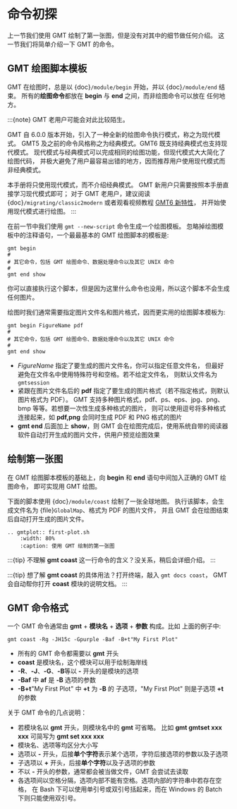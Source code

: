 # 命令初探

上一节我们使用 GMT 绘制了第一张图，但是没有对其中的细节做任何介绍。
这一节我们将简单介绍一下 GMT 的命令。

## GMT 绘图脚本模板

GMT 在绘图时，总是以 {doc}`/module/begin` 开始，并以 {doc}`/module/end` 结束。
所有的**绘图命令**都放在 **begin** 与 **end** 之间，而非绘图命令可以放在
任何地方。

:::{note}
GMT 老用户可能会对此比较陌生。

GMT 自 6.0.0 版本开始，引入了一种全新的绘图命令执行模式，称之为现代模式。
GMT5 及之前的命令风格称之为经典模式。GMT6 既支持经典模式也支持现代模式。
现代模式与经典模式可以完成相同的绘图功能，但现代模式大大简化了绘图代码，
并极大避免了用户最容易出错的地方，因而推荐用户使用现代模式而非经典模式。

本手册将只使用现代模式，而不介绍经典模式。
GMT 新用户只需要按照本手册直接学习现代模式即可；
对于 GMT 老用户，建议阅读 {doc}`/migrating/classic2modern`
或者观看视频教程 [GMT6 新特性](https://www.bilibili.com/video/av73835957)，
并开始使用现代模式进行绘图。
:::

在前一节中我们使用 `gmt --new-script` 命令生成一个绘图模板。
忽略掉绘图模板中的注释语句，一个最最基本的 GMT 绘图脚本的模板是:

```
gmt begin
#
# 其它命令，包括 GMT 绘图命令、数据处理命令以及其它 UNIX 命令
#
gmt end show
```

你可以直接执行这个脚本，但是因为这里什么命令也没用，所以这个脚本不会生成任何图片。

绘图时我们通常需要指定图片文件名和图片格式，因而更实用的绘图脚本模板为:

```
gmt begin FigureName pdf
#
# 其它命令，包括 GMT 绘图命令、数据处理命令以及其它 UNIX 命令
#
gmt end show
```

- *FigureName* 指定了要生成的图片文件名，你可以指定任意文件名，
  但最好避免在文件名中使用特殊符号和空格。若不给定文件名，
  则默认文件名为 `gmtsession`
- 紧跟在图片文件名后的 **pdf** 指定了要生成的图片格式（若不指定格式，则默认图片格式为 PDF）。
  GMT 支持多种图片格式，pdf、ps、eps、jpg、png、bmp 等等。若想要一次性生成多种格式的图片，
  则可以使用逗号将多种格式连接起来，如 **pdf,png** 会同时生成 PDF 和 PNG 格式的图片
- **gmt end** 后面加上 **show**，则 GMT 会在绘图完成后，使用系统自带的阅读器
  软件自动打开生成的图片文件，供用户预览绘图效果

## 绘制第一张图

在 GMT 绘图脚本模板的基础上，向 **begin** 和 **end** 语句中间加入正确的 GMT 绘图命令，
即可实现用 GMT 绘图。

下面的脚本使用 {doc}`/module/coast` 绘制了一张全球地图。
执行该脚本，会生成文件名为 {file}`GlobalMap`、格式为 PDF 的图片文件，
并且 GMT 会在绘图结束后自动打开生成的图片文件。

```{eval-rst}
.. gmtplot:: first-plot.sh
    :width: 80%
    :caption: 使用 GMT 绘制的第一张图
```

:::{tip}
不理解 **gmt coast** 这一行命令的含义？没关系，稍后会详细介绍。
:::

:::{tip}
想了解 **gmt coast** 的具体用法？打开终端，敲入 `gmt docs coast`，
GMT 会自动帮你打开 **coast** 模块的说明文档。
:::

## GMT 命令格式

一个 GMT 命令通常由 **gmt** + **模块名** + **选项** + **参数** 构成。比如
上面的例子中:

```
gmt coast -Rg -JH15c -Gpurple -Baf -B+t"My First Plot"
```

- 所有的 GMT 命令都需要以 **gmt** 开头
- **coast** 是模块名，这个模块可以用于绘制海岸线
- **-R**、**-J**、**-G**、**-B**等以 **-** 开头的是模块的选项
- **-Baf** 中 **af** 是 **-B** 选项的参数
- **-B+t**"My First Plot" 中 **+t** 为 **-B** 的
  子选项，"My First Plot" 则是子选项 **+t** 的参数

关于 GMT 命令的几点说明：

- 若模块名以 **gmt** 开头，则模块名中的 **gmt** 可省略。
  比如 **gmt gmtset xxx xxx** 可简写为 **gmt set xxx xxx**
- 模块名、选项等均区分大小写
- 选项以 **-** 开头，后接**单个字符**表示某个选项，字符后接选项的参数以及子选项
- 子选项以 **+** 开头，后接**单个字符**以及子选项的参数
- 不以 **-** 开头的参数，通常都会被当做文件，GMT 会尝试去读取
- 各选项间以空格分隔，选项内部不能有空格。选项内部的字符串中若存在空格，
  在 Bash 下可以使用单引号或双引号括起来，而在 Windows 的 Batch 下则只能使用双引号。
